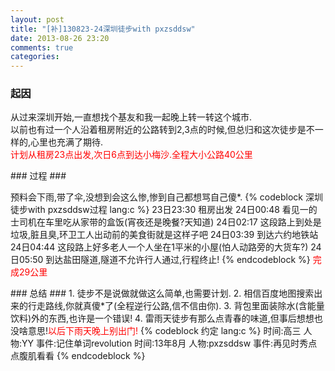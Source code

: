 ```yaml
---
layout: post
title: "[补]130823-24深圳徒步with pxzsddsw"
date: 2013-08-26 23:20
comments: true
categories: 
---
```

### 起因 ###
<p>从过来深圳开始,一直想找个基友和我一起晚上转一转这个城市.<br>
以前也有过一个人沿着租房附近的公路转到2,3点的时候,但总归和这次徒步是不一样的,心里也充满了期待.<br>
<font color=red>计划从租房23点出发,次日6点到达小梅沙.全程大小公路40公里</font></p>
### 过程 ###
<p>预料会下雨,带了伞,没想到会这么惨,惨到自己都想骂自己傻*.
{% codeblock 深圳徒步with pxzsddsw过程 lang:c %}
23日23:30 租房出发
24日00:48 看见一的士司机在车里吃从家带的盒饭(宵夜还是晚餐?天知道)
24日02:17 这段路上到处是垃圾,脏且臭,环卫工人出动前的美食街就是这样子吧
24日03:39 到达六约地铁站
24日04:44 这段路上好多老人一个人坐在1平米的小屋(怕人动路旁的大货车?)
24日05:50 到达盐田隧道,隧道不允许行人通过,行程终止!
{% endcodeblock %}
<font color=red>完成29公里</font></p>
### 总结 ###
1. 徒步不是说做就做这么简单,也需要计划.
2. 相信百度地图搜索出来的行走路线,你就真傻*了(全程逆行公路,信不信由你).
3. 背包里面装除水(含能量饮料)外的东西,也许是一个错误!
4. 雷雨天徒步有那么点青春的味道,但事后想想也没啥意思!<font color=red>以后下雨天晚上别出门!</font>
{% codeblock 约定 lang:c %}
时间:高三        人物:YY        事件:记住单词revolution
时间:13年8月     人物:pxzsddsw  事件:再见时秀点点腹肌看看
{% endcodeblock %}